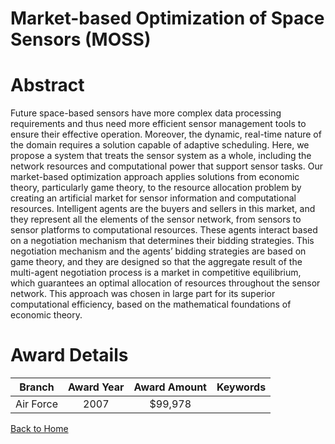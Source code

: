 
Market-based Optimization of Space Sensors (MOSS)
=================================================

# Abstract


Future space-based sensors have more complex data processing requirements and thus need more efficient sensor management tools to ensure their effective operation. Moreover, the dynamic, real-time nature of the domain requires a solution capable of adaptive scheduling. Here, we propose a system that treats the sensor system as a whole, including the network resources and computational power that support sensor tasks. Our market-based optimization approach applies solutions from economic theory, particularly game theory, to the resource allocation problem by creating an artificial market for sensor information and computational resources. Intelligent agents are the buyers and sellers in this market, and they represent all the elements of the sensor network, from sensors to sensor platforms to computational resources. These agents interact based on a negotiation mechanism that determines their bidding strategies. This negotiation mechanism and the agents’ bidding strategies are based on game theory, and they are designed so that the aggregate result of the multi-agent negotiation process is a market in competitive equilibrium, which guarantees an optimal allocation of resources throughout the sensor network. This approach was chosen in large part for its superior computational efficiency, based on the mathematical foundations of economic theory.  

# Award Details

|Branch|Award Year|Award Amount|Keywords|
| :---: | :---: | :---: | :---: |
|Air Force|2007|$99,978||
  
  


[Back to Home](https://github.com/chrischow/dod_sbir_awards)
